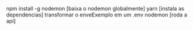 npm install -g nodemon [baixa o nodemon globalmente]
yarn [instala as dependencias]
transformar o enveExemplo em um .env
nodemon [roda a api]
